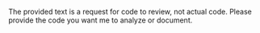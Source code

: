 The provided text is a request for code to review, not actual code. Please provide the code you want me to analyze or document.